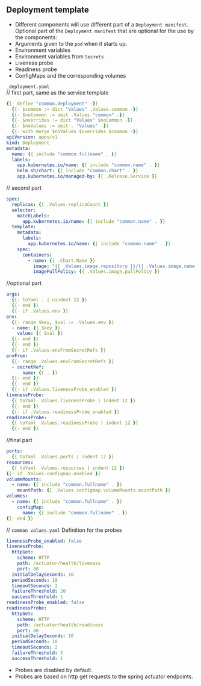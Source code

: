## Deployment template
- Different components will use different part of a `Deployment manifest`.
  Optional part of the `Deployment manifest` that are optional for the use by the components:
- Arguments given to the `pod` when it starts up.
- Environment variables
- Environment variables from `Secrets`
- Liveness probe
- Readiness probe
- ConfigMaps and the corresponding volumes

`_deployment.yaml`<br>
// first part, same as the service template
```yaml
{{- define "common.deployment" -}}
  {{- $common := dict "Values" .Values.common -}}
  {{- $noCommon := omit .Values "common" -}}
  {{- $overrides := dict "Values" $noCommon -}}
  {{- $noValues := omit . "Values" -}}
  {{- with merge $noValues $overrides $common -}}
apiVersion: apps/v1
kind: Deployment
metadata:
  name: {{ include "common.fullname" . }}
  labels:
    app.kubernetes.io/name: {{ include "common.name" . }}
    helm.sh/chart: {{ include "common.chart" . }}
    app.kubernetes.io/managed-by: {{ .Release.Service }}
```
// second part
```yaml
spec:
  replicas: {{ .Values.replicaCount }}
  selector:
    matchLabels:
      app.kubernetes.io/name: {{ include "common.name" . }}
  template:
    metadata:
      labels:
        app.kubernetes.io/name: {{ include "common.name" . }}
    spec:
      containers:
        - name: {{ .Chart.Name }}
          image: "{{ .Values.image.repository }}/{{ .Values.image.name }}:{{ .Values.image.tag }}"
          imagePullPolicy: {{ .Values.image.pullPolicy }}
```
//optional part
```yaml
args:
  {{- toYaml . | nindent 12 }}
  {{- end }}
  {{- if .Values.env }}
env:
  {{- range $key, $val := .Values.env }}
  - name: {{ $key }}
    value: {{ $val }}
  {{- end }}
  {{- end }}
  {{- if .Values.envFromSecretRefs }}
envFrom:
  {{- range .Values.envFromSecretRefs }}
  - secretRef:
      name: {{ . }}
  {{- end }}
  {{- end }}
  {{- if .Values.livenessProbe_enabled }}
livenessProbe:
  {{ toYaml .Values.livenessProbe | indent 12 }}
  {{- end }}
  {{- if .Values.readinessProbe_enabled }}
readinessProbe:
  {{ toYaml .Values.readinessProbe | indent 12 }}
  {{- end }}
```
//final part
```yaml
ports:
  {{ toYaml .Values.ports | indent 12 }}
resources:
  {{ toYaml .Values.resources | indent 12 }}
{{- if .Values.configmap.enabled }}
volumeMounts:
  - name: {{ include "common.fullname" . }}
    mountPath: {{ .Values.configmap.volumeMounts.mountPath }}
volumes:
  - name: {{ include "common.fullname" . }}
    configMap:
      name: {{ include "common.fullname" . }}
{{- end }}
```
// `common values.yaml`
Definition for the probes
```yaml
livenessProbe_enabled: false
livenessProbe:
  httpGet:
    scheme: HTTP
    path: /actuator/health/liveness
    port: 80
  initialDelaySeconds: 10
  periodSeconds: 10
  timeoutSeconds: 2
  failureThreshold: 20
  successThreshold: 1
readinessProbe_enabled: false
readinessProbe:
  httpGet:
    scheme: HTTP
    path: /actuator/health/readiness
    port: 80
  initialDelaySeconds: 10
  periodSeconds: 10
  timeoutSeconds: 2
  failureThreshold: 3
  successThreshold: 1
```
- Probes are disabled by default.
- Probes are based on http get requests to the spring actuator endpoints.
